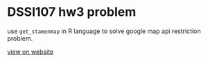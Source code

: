 # DSSI107 hw3 problem  
use  ```get_stamenmap``` in R language to solve google map api restriction problem.

[view on website](https://r06922097.github.io/DSSI107/hw3/get_stamenmap.nb.html)

